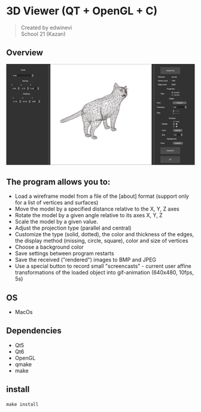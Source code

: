 # 3D Viewer (QT + OpenGL + C)
> Created by edwinevi  
> School 21 (Kazan)

## Overview
![cat](img/cat.png)

## The program allows you to:
- Load a wireframe model from a file of the [about] format (support only for a list of vertices and surfaces)
- Move the model by a specified distance relative to the X, Y, Z axes
- Rotate the model by a given angle relative to its axes X, Y, Z
- Scale the model by a given value.
- Adjust the projection type (parallel and central)
- Customize the type (solid, dotted), the color and thickness of the edges, the display method (missing, circle, square), color and size of vertices
- Choose a background color
- Save settings between program restarts
- Save the received ("rendered") images to BMP and JPEG
- Use a special button to record small "screencasts" - current user affine transformations of the loaded object into gif-animation (640x480, 10fps, 5s)

## OS
- MacOs
## Dependencies
- Qt5
- Qt6
- OpenGL
- qmake
- make

## install
```make install```